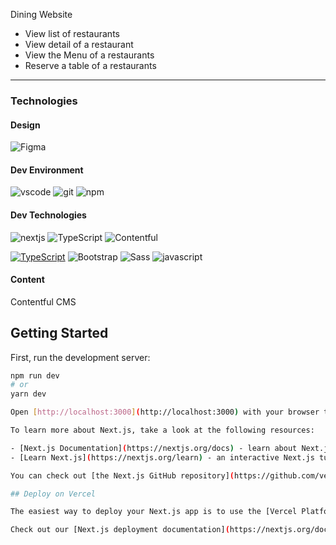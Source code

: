 Dining Website
- View list of restaurants
- View detail of a restaurant
- View the Menu of a restaurants
- Reserve a table of a restaurants

---

### Technologies

#### Design
![Figma](https://img.shields.io/badge/figma-%23F24E1E.svg?style=for-the-badge&logo=figma&logoColor=white)

#### Dev Environment

![vscode](https://img.shields.io/badge/Visual_Studio_Code-0078D4?style=for-the-badge&logo=visual%20studio%20code&logoColor=white)
![git](https://img.shields.io/badge/Git-F05032?style=for-the-badge&logo=git&logoColor=white)
![npm](https://img.shields.io/badge/npm-CB3837?style=for-the-badge&logo=npm&logoColor=white)

#### Dev Technologies
![nextjs](https://img.shields.io/badge/next.js-000000?style=for-the-badge&logo=nextdotjs&logoColor=white)
![TypeScript](https://img.shields.io/badge/TypeScript-2B4C80?style=for-the-badge&logo=TypeScript&logoColor=white)
![Contentful](https://img.shields.io/badge/Contentful-2B4C80?style=for-the-badge&logo=Contentful&logoColor=white)

[![TypeScript](https://badges.frapsoft.com/typescript/love/typescript.svg?v=101)](https://github.com/ellerbrock/typescript-badges/)
![Bootstrap](https://img.shields.io/badge/bootstrap-%23563D7C.svg?style=for-the-badge&logo=bootstrap&logoColor=white)
![Sass](https://img.shields.io/badge/sass-2B4C80?style=for-the-badge&logo=sass&logoColor=white)
![javascript](https://img.shields.io/badge/JavaScript-323330?style=for-the-badge&logo=javascript&logoColor=F7DF1E)

#### Content
Contentful CMS


## Getting Started

First, run the development server:

```bash
npm run dev
# or
yarn dev

Open [http://localhost:3000](http://localhost:3000) with your browser to see the result.

To learn more about Next.js, take a look at the following resources:

- [Next.js Documentation](https://nextjs.org/docs) - learn about Next.js features and API.
- [Learn Next.js](https://nextjs.org/learn) - an interactive Next.js tutorial.

You can check out [the Next.js GitHub repository](https://github.com/vercel/next.js/) - your feedback and contributions are welcome!

## Deploy on Vercel

The easiest way to deploy your Next.js app is to use the [Vercel Platform](https://vercel.com/new?utm_medium=default-template&filter=next.js&utm_source=create-next-app&utm_campaign=create-next-app-readme) from the creators of Next.js.

Check out our [Next.js deployment documentation](https://nextjs.org/docs/deployment) for more details.
